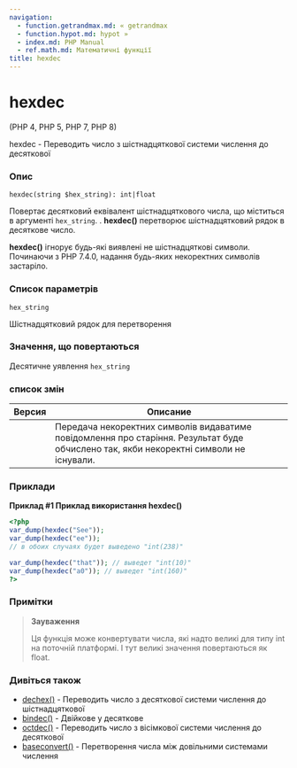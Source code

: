```yaml
---
navigation:
  - function.getrandmax.md: « getrandmax
  - function.hypot.md: hypot »
  - index.md: PHP Manual
  - ref.math.md: Математичні функції
title: hexdec
---
```

# hexdec

(PHP 4, PHP 5, PHP 7, PHP 8)

hexdec - Переводить число з шістнадцяткової системи числення до десяткової

### Опис

```methodsynopsis
hexdec(string $hex_string): int|float
```

Повертає десятковий еквівалент шістнадцяткового числа, що міститься в аргументі `hex_string`. . **hexdec()** перетворює шістнадцятковий рядок в десяткове число.

**hexdec()** ігнорує будь-які виявлені не шістнадцяткові символи. Починаючи з PHP 7.4.0, надання будь-яких некоректних символів застаріло.

### Список параметрів

`hex_string`

Шістнадцятковий рядок для перетворення

### Значення, що повертаються

Десятичне уявлення `hex_string`

### список змін

| Версия | Описание |
| --- | --- |
|  | Передача некоректних символів видаватиме повідомлення про старіння. Результат буде обчислено так, якби некоректні символи не існували. |

### Приклади

**Приклад #1 Приклад використання **hexdec()****

```php
<?php
var_dump(hexdec("See"));
var_dump(hexdec("ee"));
// в обоих случаях будет выведено "int(238)"

var_dump(hexdec("that")); // выведет "int(10)"
var_dump(hexdec("a0")); // выведет "int(160)"
?>
```

### Примітки

> **Зауваження**
> 
> Ця функція може конвертувати числа, які надто великі для типу int на поточній платформі. І тут великі значення повертаються як float.

### Дивіться також

-   [dechex()](function.dechex.md) - Переводить число з десяткової системи числення до шістнадцяткової
-   [bindec()](function.bindec.md) - Двійкове у десяткове
-   [octdec()](function.octdec.md) - Переводить число з вісімкової системи числення до десяткової
-   [baseconvert()](function.base-convert.md) - Перетворення числа між довільними системами числення
